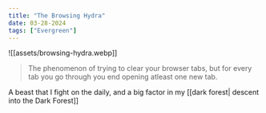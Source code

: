 ```yaml
---
title: "The Browsing Hydra"
date: 03-28-2024
tags: ["Evergreen"]
---
```


![[assets/browsing-hydra.webp]]

> The phenomenon of trying to clear your browser tabs, but for every tab you go
> through you end opening atleast one new tab. 

A beast that I fight on the daily, and a big factor in my [[dark forest| descent into the Dark
Forest]]
